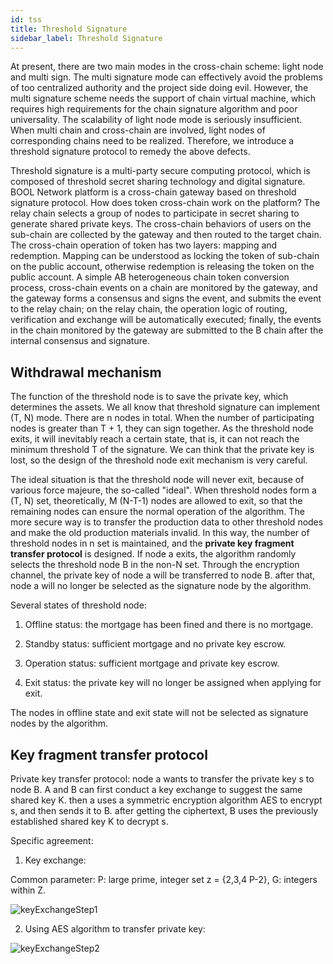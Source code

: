 ```yaml
---
id: tss
title: Threshold Signature
sidebar_label: Threshold Signature
---
```


At present, there are two main modes in the cross-chain scheme: light node and multi sign. The multi signature mode can effectively avoid the problems of too centralized authority and the project side doing evil. However, the multi signature scheme needs the support of chain virtual machine, which requires high requirements for the chain signature algorithm and poor universality. The scalability of light node mode is seriously insufficient. When multi chain and cross-chain are involved, light nodes of corresponding chains need to be realized. Therefore, we introduce a threshold signature protocol to remedy the above defects.

Threshold signature is a multi-party secure computing protocol, which is composed of threshold secret sharing technology and digital signature. BOOL Network platform is a cross-chain gateway based on threshold signature protocol. How does token cross-chain work on the platform? The relay chain selects a group of nodes to participate in secret sharing to generate shared private keys. The cross-chain behaviors of users on the sub-chain are collected by the gateway and then routed to the target chain. The cross-chain operation of token has two layers: mapping and redemption. Mapping can be understood as locking the token of sub-chain on the public account, otherwise redemption is releasing the token on the public account. A simple AB heterogeneous chain token conversion process, cross-chain events on a chain are monitored by the gateway, and the gateway forms a consensus and signs the event, and submits the event to the relay chain; on the relay chain, the operation logic of routing, verification and exchange will be automatically executed; finally, the events in the chain monitored by the gateway are submitted to the B chain after the internal consensus and signature.

## Withdrawal mechanism

The function of the threshold node is to save the private key, which determines the assets. We all know that threshold signature can implement (T, N) mode. There are n nodes in total. When the number of participating nodes is greater than T + 1, they can sign together. As the threshold node exits, it will inevitably reach a certain state, that is, it can not reach the minimum threshold T of the signature. We can think that the private key is lost, so the design of the threshold node exit mechanism is very careful.

The ideal situation is that the threshold node will never exit, because of various force majeure, the so-called "ideal". When threshold nodes form a (T, N) set, theoretically, M (N-T-1) nodes are allowed to exit, so that the remaining nodes can ensure the normal operation of the algorithm. The more secure way is to transfer the production data to other threshold nodes and make the old production materials invalid. In this way, the number of threshold nodes in n set is maintained, and the **private key fragment transfer protocol** is designed. If node a exits, the algorithm randomly selects the threshold node B in the non-N set. Through the encryption channel, the private key of node a will be transferred to node B. after that, node a will no longer be selected as the signature node by the algorithm.

Several states of threshold node:

1. Offline status: the mortgage has been fined and there is no mortgage.

2. Standby status: sufficient mortgage and no private key escrow.

3. Operation status: sufficient mortgage and private key escrow.

4. Exit status: the private key will no longer be assigned when applying for exit.

The nodes in offline state and exit state will not be selected as signature nodes by the algorithm.

## Key fragment transfer protocol

Private key transfer protocol: node a wants to transfer the private key s to node B. A and B can first conduct a key exchange to suggest the same shared key K. then a uses a symmetric encryption algorithm AES to encrypt s, and then sends it to B. after getting the ciphertext, B uses the previously established shared key K to decrypt s.

Specific agreement:

1. Key exchange:

Common parameter: P: large prime, integer set z = {2,3,4 P-2}, G: integers within Z.

![keyExchangeStep1]()

2. Using AES algorithm to transfer private key:

![keyExchangeStep2]()